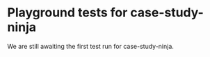 # Playground tests for case-study-ninja
We are still awaiting the first test run for case-study-ninja.
